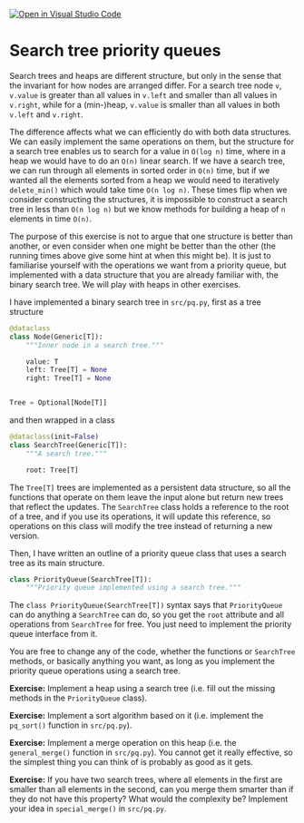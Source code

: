 [![Open in Visual Studio Code](https://classroom.github.com/assets/open-in-vscode-c66648af7eb3fe8bc4f294546bfd86ef473780cde1dea487d3c4ff354943c9ae.svg)](https://classroom.github.com/online_ide?assignment_repo_id=9581058&assignment_repo_type=AssignmentRepo)
# Search tree priority queues

Search trees and heaps are different structure, but only in the sense that the invariant for how nodes are arranged differ. For a search tree node `v`, `v.value` is greater than all values in `v.left` and smaller than all values in `v.right`, while for a (min-)heap, `v.value` is smaller than all values in both `v.left` and `v.right`.

The difference affects what we can efficiently do with both data structures. We can easily implement the same operations on them, but the structure for a search tree enables us to search for a value in `O(log n)` time, where in a heap we would have to do an `O(n)` linear search. If we have a search tree, we can run through all elements in sorted order in `O(n)` time, but if we wanted all the elements sorted from a heap we would need to iteratively `delete_min()` which would take time `O(n log n)`. These times flip when we consider constructing the structures, it is impossible to construct a search tree in less than `O(n log n)` but we know methods for building a heap of `n` elements in time `O(n)`.

The purpose of this exercise is not to argue that one structure is better than another, or even consider when one might be better than the other (the running times above give some hint at when this might be). It is just to familiarise yourself with the operations we want from a priority queue, but implemented with a data structure that you are already familiar with, the binary search tree. We will play with heaps in other exercises.

I have implemented a binary search tree in `src/pq.py`, first as a tree structure

```python
@dataclass
class Node(Generic[T]):
    """Inner node in a search tree."""

    value: T
    left: Tree[T] = None
    right: Tree[T] = None


Tree = Optional[Node[T]]
```

and then wrapped in a class

```python
@dataclass(init=False)
class SearchTree(Generic[T]):
    """A search tree."""

    root: Tree[T]
```

The `Tree[T]` trees are implemented as a persistent data structure, so all the functions that operate on them leave the input alone but return new trees that reflect the updates. The `SearchTree` class holds a reference to the root of a tree, and if you use its operations, it will update this reference, so operations on this class will modify the tree instead of returning a new version.

Then, I have written an outline of a priority queue class that uses a search tree as its main structure.

```python
class PriorityQueue(SearchTree[T]):
    """Priority queue implemented using a search tree."""
```

The `class PriorityQueue(SearchTree[T])` syntax says that `PriorityQueue` can do anything a `SearchTree` can do, so you get the `root` attribute and all operations from `SearchTree` for free. You just need to implement the priority queue interface from it.

You are free to change any of the code, whether the functions or `SearchTree` methods, or basically anything you want, as long as you implement the priority queue operations using a search tree.

**Exercise:** Implement a heap using a search tree (i.e. fill out the missing methods in the `PriorityQueue` class).

**Exercise:** Implement a sort algorithm based on it (i.e. implement the `pq_sort()` function in `src/pq.py`).

**Exercise:** Implement a merge operation on this heap (i.e. the `general_merge()` function in `src/pq.py`). You cannot get it really effective, so the simplest thing you can think of is probably as good as it gets.

**Exercise:** If you have two search trees, where all elements in the first are smaller than all elements in the second, can you merge them smarter than if they do not have this property? What would the complexity be? Implement your idea in `special_merge()` in `src/pq.py`.